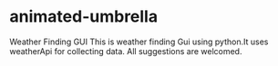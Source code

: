 # animated-umbrella
Weather Finding GUI
This is weather finding Gui using python.It uses weatherApi for collecting data.
All suggestions are welcomed.

